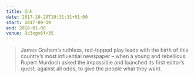 ```yaml
---
title: Ink
date: 2017-10-20T19:31:31+01:00
start: 2017-09-19
end: 2018-01-06
venue: 9c3xgv6f+35
---
```

> James Graham’s ruthless, red-topped play leads with the birth of this country’s most influential newspaper – when a young and rebellious Rupert Murdoch asked the impossible and launched its first editor’s quest, against all odds, to give the people what they want.
